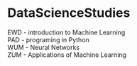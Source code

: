 # DataScienceStudies
EWD - introduction to Machine Learning <br>
PAD - programing in Python <br>
WUM - Neural Networks <br>
ZUM - Applications of Machine Learning
